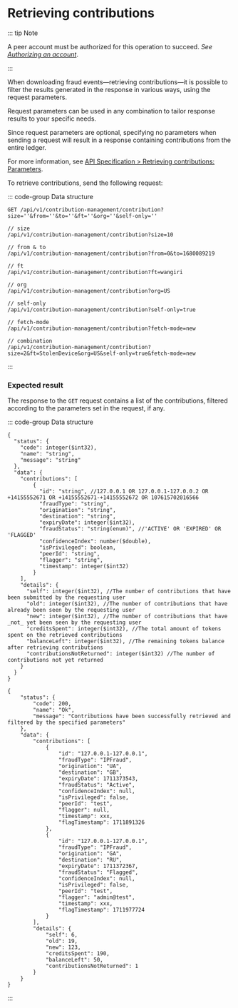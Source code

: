 # Retrieving contributions

::: tip Note

A peer account must be authorized for this operation to succeed. _See [Authorizing an account](authorizing-an-account.md)_.

:::

When downloading fraud events—retrieving contributions—it is possible to filter the results generated in the response in various ways, using the request parameters.

Request parameters can be used in any combination to tailor response results to your specific needs.

Since request parameters are optional, specifying no parameters when sending a request will result in a response containing contributions from the entire ledger.

For more information, see [API Specification > Retrieving contributions: Parameters](../api-specification/contribution-controller/retrieving-contributions.md).

To retrieve contributions, send the following request:

::: code-group Data structure

```http [Input structure]
GET /api/v1/contribution-management/contribution?size=''&from=''&to=''&ft=''&org=''&self-only=''
```

```http [Input examples]
// size
/api/v1/contribution-management/contribution?size=10

// from & to
/api/v1/contribution-management/contribution?from=0&to=1680089219

// ft
/api/v1/contribution-management/contribution?ft=wangiri

// org
/api/v1/contribution-management/contribution?org=US

// self-only
/api/v1/contribution-management/contribution?self-only=true

// fetch-mode
/api/v1/contribution-management/contribution?fetch-mode=new

// combination
/api/v1/contribution-management/contribution?size=2&ft=StolenDevice&org=US&self-only=true&fetch-mode=new
```

:::

### Expected result

The response to the `GET` request contains a list of the contributions, filtered according to the parameters set in the request, if any.

::: code-group Data structure

```json5 [Output structure]
{
  "status": {
    "code": integer($int32),
    "name": "string",
    "message": "string"
  },
  "data": {
    "contributions": [
        {
          "id": "string", //127.0.0.1 OR 127.0.0.1-127.0.0.2 OR +14155552671 OR +14155552671-+14155552672 OR 107615702016566
          "fraudType": "string",
          "origination": "string",
          "destination": "string",
          "expiryDate": integer($int32),
          "fraudStatus": "string(enum)", //'ACTIVE' OR 'EXPIRED' OR 'FLAGGED'
          "confidenceIndex": number($double),
          "isPrivileged": boolean,
          "peerId": "string",
          "flagger": "string",
          "timestamp": integer($int32)
        }
    ],
    "details": {
      "self": integer($int32), //The number of contributions that have been submitted by the requesting user
      "old": integer($int32), //The number of contributions that have already been seen by the requesting user
      "new": integer($int32), //The number of contributions that have _not_ yet been seen by the requesting user
      "creditsSpent": integer($int32), //The total amount of tokens spent on the retrieved contributions
      "balanceLeft": integer($int32), //The remaining tokens balance after retrieving contributions
      "contributionsNotReturned": integer($int32) //The number of contributions not yet returned
    }
  }
}
```

```json5 [Output example]
{
    "status": {
        "code": 200,
        "name": "Ok",
        "message": "Contributions have been successfully retrieved and filtered by the specified parameters"
    },
    "data": {
        "contributions": [
            {
                "id": "127.0.0.1-127.0.0.1",
                "fraudType": "IPFraud",
                "origination": "UA",
                "destination": "GB",
                "expiryDate": 1711373543,
                "fraudStatus": "Active",
                "confidenceIndex": null,
                "isPrivileged": false,
                "peerId": "test",
                "flagger": null,
                "timestamp": xxx,
                "flagTimestamp": 1711891326
            },
            {
                "id": "127.0.0.1-127.0.0.1",
                "fraudType": "IPFraud",
                "origination": "GA",
                "destination": "RU",
                "expiryDate": 1711372367,
                "fraudStatus": "Flagged",
                "confidenceIndex": null,
                "isPrivileged": false,
                "peerId": "test",
                "flagger": "admin@test",
                "timestamp": xxx,
                "flagTimestamp": 1711977724
            }
        ],
        "details": {
            "self": 6,
            "old": 19,
            "new": 123,
            "creditsSpent": 190,
            "balanceLeft": 50,
            "contributionsNotReturned": 1
        }
    }
}
```

:::
